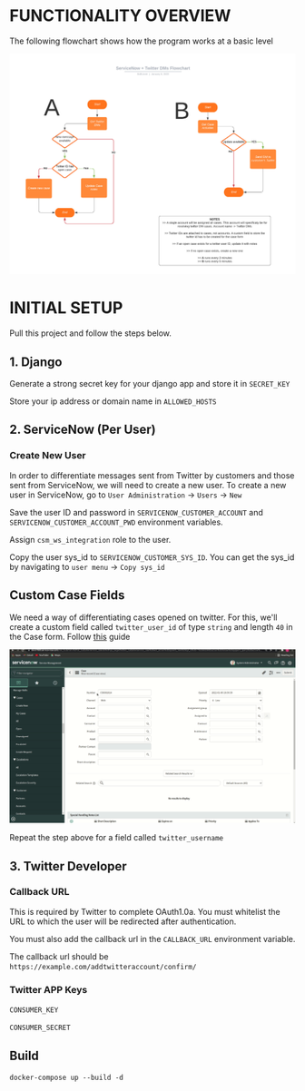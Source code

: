 # FUNCTIONALITY OVERVIEW

The following flowchart shows how the program works at a basic level

![Flowchart](/docs/servicenow_twitter_flowchart.jpeg "Flowchart")


# INITIAL SETUP

Pull this project and follow the steps below.


## 1. Django

Generate a strong secret key for your django app and store it in `SECRET_KEY`

Store your ip address or domain name in `ALLOWED_HOSTS`

## 2. ServiceNow (Per User)

### Create New User

In order to differentiate messages sent from Twitter by customers and those sent from ServiceNow, we will need to create a new user. To create a new user in ServiceNow, go to `User Administration` -> `Users` -> `New`

Save the user ID and password in `SERVICENOW_CUSTOMER_ACCOUNT` and `SERVICENOW_CUSTOMER_ACCOUNT_PWD` environment variables.

Assign `csm_ws_integration` role to the user.

Copy the user sys_id to `SERVICENOW_CUSTOMER_SYS_ID`. You can get the sys_id by navigating to `user menu` -> `Copy sys_id`


## Custom Case Fields

We need a way of differentiating cases opened on twitter. For this, we'll create a custom field called `twitter_user_id` of type `string` and length `40` in the Case form. Follow [this](https://docs.servicenow.com/bundle/rome-platform-administration/page/administer/field-administration/task/t_CreatingNewFields.html) guide

![Custom twitter ID](/docs/twitter_id.gif "Custom twitter id field")


Repeat the step above for a field called `twitter_username`


## 3. Twitter Developer

### Callback URL

This is required by Twitter to complete OAuth1.0a. You must whitelist the URL to which the user will be redirected after authentication.

You must also add the callback url in the `CALLBACK_URL` environment variable.

The callback url should be `https://example.com/addtwitteraccount/confirm/`

### Twitter APP Keys

`CONSUMER_KEY`

`CONSUMER_SECRET`


## Build

    docker-compose up --build -d
